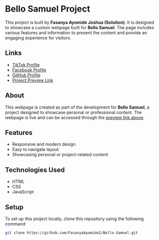 # Bello Samuel Project

This project is built by **Fasanya Ayomide Joshua (Solution)**. It is designed to showcase a custom webpage built for **Bello Samuel**. The page includes various features and information to present the content and provide an engaging experience for visitors.

## Links

- [TikTok Profile](https://www.tiktok.com/@nobody.nobody_01)
- [Facebook Profile](https://www.facebook.com/FasanyaAyomide2020)
- [GitHub Profile](https://github.com/FasanyaAyomide2)
- [Project Preview Link](https://fasanyaayomide2.github.io/Bello-Samuel/)

## About

This webpage is created as part of the development for **Bello Samuel**, a project designed to showcase personal or professional content. The webpage is live and can be accessed through the [preview link above](https://fasanyaayomide2.github.io/Bello-Samuel/).

## Features

- Responsive and modern design
- Easy to navigate layout
- Showcasing personal or project-related content

## Technologies Used

- HTML
- CSS
- JavaScript

## Setup

To set up this project locally, clone this repository using the following command:

```bash
git clone https://github.com/FasanyaAyomide2/Bello-Samuel.git
